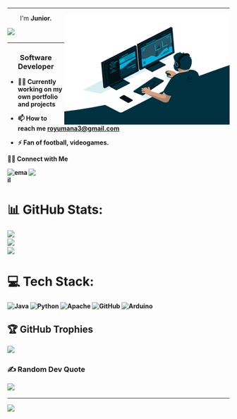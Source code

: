 
__________________________________
</p>
<img align="right" alt="GIF" src="https://raw.githubusercontent.com/DevrajDC/DevrajDC/main/developer.gif" height="250" width="375" />
<p align="center">I'm <strong>Junior.<br /></p>
<p align="center">
   
<!---------------------------- Typewriter animation ----------------------------->
![](https://readme-typing-svg.herokuapp.com?font=Montserrat&color=3EA9F5&lines=I'm+Roy+Umaña👩🏼‍💻✨,)

<hr /> 
   
   
   
  
  
<h3 align="center">Software Developer</h3>


- 👨‍💻 Currently working on my own portfolio and projects

- 📫 How to reach me **royumana3@gmail.com**

- ⚡ Fan of football, videogames.


🤝🏻 Connect with Me

<a href="mailto:royumana3@gmail.com">
    <img align="left" src="https://www.pngmart.com/files/7/E-Mail-PNG-Clipart.png" alt="email" width="48">
</a>
</a>
<a href="https://www.instagram.com/roy_geovany/">
    <img align="left" src="https://upload.wikimedia.org/wikipedia/commons/a/a5/Instagram_icon.png" width="48">
</a>

<br><br>
   

 
   
# 📊 GitHub Stats:
![](https://github-readme-stats.vercel.app/api?username=RoyGeova07&theme=vision-friendly-dark&hide_border=false&include_all_commits=false&count_private=false)<br/>
![](https://github-readme-streak-stats.herokuapp.com/?user=RoyGeova07&theme=vision-friendly-dark&hide_border=false)<br/>
![](https://github-readme-stats.vercel.app/api/top-langs/?username=RoyGeova07&theme=vision-friendly-dark&hide_border=false&include_all_commits=false&count_private=false&layout=compact)
   
# 💻 Tech Stack:
![Java](https://img.shields.io/badge/java-%23ED8B00.svg?style=for-the-badge&logo=openjdk&logoColor=white) ![Python](https://img.shields.io/badge/python-3670A0?style=for-the-badge&logo=python&logoColor=ffdd54) ![Apache](https://img.shields.io/badge/apache-%23D42029.svg?style=for-the-badge&logo=apache&logoColor=white) ![GitHub](https://img.shields.io/badge/github-%23121011.svg?style=for-the-badge&logo=github&logoColor=white) ![Arduino](https://img.shields.io/badge/-Arduino-00979D?style=for-the-badge&logo=Arduino&logoColor=white)

## 🏆 GitHub Trophies
![](https://github-profile-trophy.vercel.app/?username=RoyGeova07&theme=codeSTACKr&no-frame=false&no-bg=true&margin-w=4)

### ✍️ Random Dev Quote
![](https://quotes-github-readme.vercel.app/api?type=horizontal&theme=tokyonight)

---
[![](https://visitcount.itsvg.in/api?id=RoyGeova07&icon=6&color=0)](https://visitcount.itsvg.in)


<!-- Proudly created with GPRM ( https://gprm.itsvg.in ) -->


